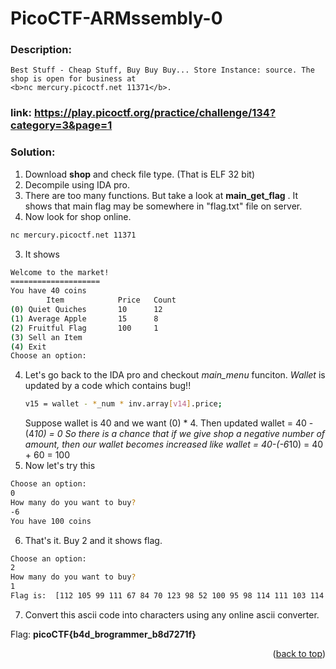 # PicoCTF-ARMssembly-0
### Description:
    Best Stuff - Cheap Stuff, Buy Buy Buy... Store Instance: source. The shop is open for business at 
    <b>nc mercury.picoctf.net 11371</b>.


### link: https://play.picoctf.org/practice/challenge/134?category=3&page=1

### Solution:

1. Download <b>shop</b> and check file type. (That is ELF 32 bit)
2. Decompile using IDA pro.
3. There are too many functions. But take a look at <b>main_get_flag</b> . It
shows that main flag may be somewhere in "flag.txt" file on server.
4. Now look for shop online.
  ```sh
  nc mercury.picoctf.net 11371
  ```
3. It shows
  ```sh
  Welcome to the market!
  ====================
  You have 40 coins
          Item            Price   Count       
  (0) Quiet Quiches       10      12
  (1) Average Apple       15      8
  (2) Fruitful Flag       100     1
  (3) Sell an Item
  (4) Exit
  Choose an option:
  ```
4. Let's go back to the IDA pro and checkout <i>main_menu</i> funciton. <i>Wallet</i> is updated by a code which contains bug!!
   ```sh
   v15 = wallet - *_num * inv.array[v14].price;
   ```
   Suppose wallet is 40 and we want (0) * 4. Then updated wallet = 40 - (4*10) = 0
   So there is a chance that if we give shop a negative number of amount, then our wallet becomes increased like
   wallet = 40-(-6*10) = 40 + 60 = 100
5. Now let's try this
  ```sh
  Choose an option: 
  0
  How many do you want to buy?
  -6
  You have 100 coins
  ```
6. That's it. Buy 2 and it shows flag.
  ```sh
  Choose an option: 
  2
  How many do you want to buy?
  1
  Flag is:  [112 105 99 111 67 84 70 123 98 52 100 95 98 114 111 103 114 97 109 109 101 114 95 98 56 100 55 50 55 49 102 125]
  ```
7. Convert this ascii code into characters using any online ascii converter.


Flag: <b>picoCTF{b4d_brogrammer_b8d7271f}</b>

<p align="right">(<a href="#readme-top">back to top</a>)</p>
